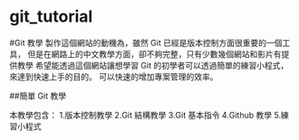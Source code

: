 git_tutorial
============

#Git 教學
製作這個網站的動機為，雖然 Git 已經是版本控制方面很重要的一個工具，
但是在網路上的中文教學方面，卻不夠完整，只有少數幾個網站和影片有提供教學
希望能透過這個網站讓想學習 Git 的初學者可以透過簡單的練習小程式，來達到快速上手的目的。
可以快速的增加專案管理的效率。

##簡單 Git 教學

本教學包含：
1.版本控制教學
2.Git 結構教學
3.Git 基本指令
4.Github 教學
5.練習小程式
  
